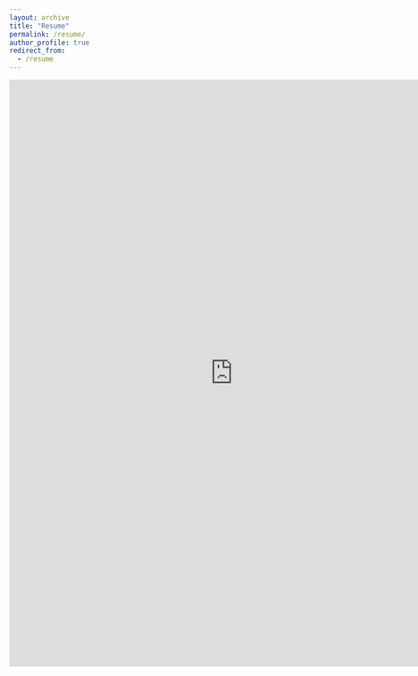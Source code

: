 ```yaml
---
layout: archive
title: "Resume"
permalink: /resume/
author_profile: true
redirect_from:
  - /resume
---
```



<iframe src="https://docs.google.com/viewer?url=https://github.com/AbdulAlkurdi/abdulalkurdi.github.io/raw/master/files/resume%2019.4%20short.pdf&embedded=true
" style="width:800px; height:1050px;" frameborder="0"></iframe>

